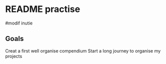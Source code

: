 # README practise 
#modif inutie 
## Goals 
  
  Creat a first well organise compendium 
  Start a long journey to organise my projects 



